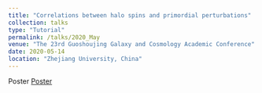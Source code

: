 ```yaml
---
title: "Correlations between halo spins and primordial perturbations"
collection: talks
type: "Tutorial"
permalink: /talks/2020_May
venue: "The 23rd Guoshoujing Galaxy and Cosmology Academic Conference"
date: 2020-05-14
location: "Zhejiang University, China"
---
```


Poster
[Poster](http://qiaoyawu.github.io/files/QiaoyaWu_hangzhou_poster_show.pdf)
